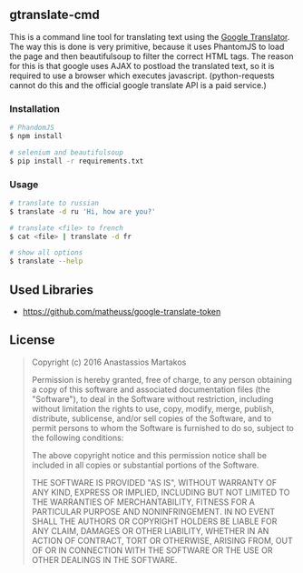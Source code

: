 gtranslate-cmd
--------------

This is a command line tool for translating text using the [Google Translator](https://translate.google.com "Google Translator"). The way this is done is very primitive, because it uses PhantomJS to load the page and then beautifulsoup to filter the correct HTML tags. The reason for this is that google uses AJAX to postload the translated text, so it is required to use a browser which executes javascript. (python-requests cannot do this and the official google translate API is a paid service.)

### Installation
```sh
# PhandomJS
$ npm install

# selenium and beautifulsoup
$ pip install -r requirements.txt
```

### Usage
```sh
# translate to russian
$ translate -d ru 'Hi, how are you?'

# translate <file> to french
$ cat <file> | translate -d fr

# show all options
$ translate --help
```

Used Libraries
--------------
 - https://github.com/matheuss/google-translate-token

License
-------
>Copyright (c) 2016 Anastassios Martakos
>
>Permission is hereby granted, free of charge, to any person obtaining a copy of this software and associated documentation files (the "Software"), to deal in the Software without restriction, including without limitation the rights to use, copy, modify, merge, publish, distribute, sublicense, and/or sell copies of the Software, and to permit persons to whom the Software is furnished to do so, subject to the following conditions:
>
>The above copyright notice and this permission notice shall be included in all copies or substantial portions of the Software.
>
>THE SOFTWARE IS PROVIDED "AS IS", WITHOUT WARRANTY OF ANY KIND, EXPRESS OR IMPLIED, INCLUDING BUT NOT LIMITED TO THE WARRANTIES OF MERCHANTABILITY, FITNESS FOR A PARTICULAR PURPOSE AND NONINFRINGEMENT. IN NO EVENT SHALL THE AUTHORS OR COPYRIGHT HOLDERS BE LIABLE FOR ANY CLAIM, DAMAGES OR OTHER LIABILITY, WHETHER IN AN ACTION OF CONTRACT, TORT OR OTHERWISE, ARISING FROM, OUT OF OR IN CONNECTION WITH THE SOFTWARE OR THE USE OR OTHER DEALINGS IN THE SOFTWARE.
